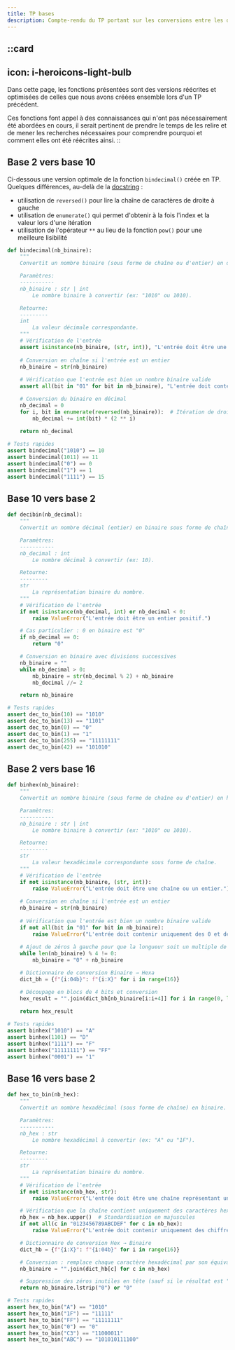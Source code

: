 ```yaml
---
title: TP bases
description: Compte-rendu du TP portant sur les conversions entre les différentes bases.
---
```


::card
---
icon: i-heroicons-light-bulb
--- 

Dans cette page, les fonctions présentées sont des versions réécrites et optimisées de celles que nous avons créées ensemble lors d'un TP précédent.

Ces fonctions font appel à des connaissances qui n'ont pas nécessairement été abordées en cours, il serait pertinent de prendre le temps de les relire et de mener les recherches nécessaires pour comprendre pourquoi et comment elles ont été réécrites ainsi.
::

## Base 2 vers base 10

Ci-dessous une version optimale de la fonction `bindecimal()` créée en TP. Quelques différences, au-delà de la [docstring](/nsi/python/fonctions#la-docstring) : 
- utilisation de `reversed()` pour lire la chaîne de caractères de droite à gauche
- utilisation de `enumerate()` qui permet d'obtenir à la fois l'index et la valeur lors d'une itération
- utilisation de l'opérateur `**` au lieu de la fonction `pow()` pour une meilleure lisibilité

```py
def bindecimal(nb_binaire):
    """
    Convertit un nombre binaire (sous forme de chaîne ou d'entier) en décimal.

    Paramètres:
    -----------
    nb_binaire : str | int
        Le nombre binaire à convertir (ex: "1010" ou 1010).

    Retourne:
    ---------
    int
        La valeur décimale correspondante.
    """
    # Vérification de l'entrée
    assert isinstance(nb_binaire, (str, int)), "L'entrée doit être une chaîne ou un entier."
    
    # Conversion en chaîne si l'entrée est un entier
    nb_binaire = str(nb_binaire)
    
    # Vérification que l'entrée est bien un nombre binaire valide
    assert all(bit in "01" for bit in nb_binaire), "L'entrée doit contenir uniquement des 0 et des 1."

    # Conversion du binaire en décimal
    nb_decimal = 0
    for i, bit in enumerate(reversed(nb_binaire)):  # Itération de droite à gauche
        nb_decimal += int(bit) * (2 ** i)
        
    return nb_decimal

# Tests rapides
assert bindecimal("1010") == 10
assert bindecimal(1011) == 11
assert bindecimal("0") == 0
assert bindecimal("1") == 1
assert bindecimal("1111") == 15
```

## Base 10 vers base 2
```py
def decibin(nb_decimal):
    """
    Convertit un nombre décimal (entier) en binaire sous forme de chaîne.

    Paramètres:
    -----------
    nb_decimal : int
        Le nombre décimal à convertir (ex: 10).

    Retourne:
    ---------
    str
        La représentation binaire du nombre.
    """
    # Vérification de l'entrée
    if not isinstance(nb_decimal, int) or nb_decimal < 0:
        raise ValueError("L'entrée doit être un entier positif.")

    # Cas particulier : 0 en binaire est "0"
    if nb_decimal == 0:
        return "0"

    # Conversion en binaire avec divisions successives
    nb_binaire = ""
    while nb_decimal > 0:
        nb_binaire = str(nb_decimal % 2) + nb_binaire
        nb_decimal //= 2

    return nb_binaire

# Tests rapides
assert dec_to_bin(10) == "1010"
assert dec_to_bin(13) == "1101"
assert dec_to_bin(0) == "0"
assert dec_to_bin(1) == "1"
assert dec_to_bin(255) == "11111111"
assert dec_to_bin(42) == "101010"
```

## Base 2 vers base 16
```py
def binhex(nb_binaire):
    """
    Convertit un nombre binaire (sous forme de chaîne ou d'entier) en hexadécimal.

    Paramètres:
    -----------
    nb_binaire : str | int
        Le nombre binaire à convertir (ex: "1010" ou 1010).

    Retourne:
    ---------
    str
        La valeur hexadécimale correspondante sous forme de chaîne.
    """
    # Vérification de l'entrée
    if not isinstance(nb_binaire, (str, int)):
        raise ValueError("L'entrée doit être une chaîne ou un entier.")
    
    # Conversion en chaîne si l'entrée est un entier
    nb_binaire = str(nb_binaire)
    
    # Vérification que l'entrée est bien un nombre binaire valide
    if not all(bit in "01" for bit in nb_binaire):
        raise ValueError("L'entrée doit contenir uniquement des 0 et des 1.")
    
    # Ajout de zéros à gauche pour que la longueur soit un multiple de 4
    while len(nb_binaire) % 4 != 0:
        nb_binaire = "0" + nb_binaire

    # Dictionnaire de conversion Binaire → Hexa
    dict_bh = {f"{i:04b}": f"{i:X}" for i in range(16)}

    # Découpage en blocs de 4 bits et conversion
    hex_result = "".join(dict_bh[nb_binaire[i:i+4]] for i in range(0, len(nb_binaire), 4))
    
    return hex_result

# Tests rapides
assert binhex("1010") == "A"
assert binhex(1101) == "D"
assert binhex("1111") == "F"
assert binhex("11111111") == "FF"
assert binhex("0001") == "1"
```

## Base 16 vers base 2
```py
def hex_to_bin(nb_hex):
    """
    Convertit un nombre hexadécimal (sous forme de chaîne) en binaire.

    Paramètres:
    -----------
    nb_hex : str
        Le nombre hexadécimal à convertir (ex: "A" ou "1F").

    Retourne:
    ---------
    str
        La représentation binaire du nombre.
    """
    # Vérification de l'entrée
    if not isinstance(nb_hex, str):
        raise ValueError("L'entrée doit être une chaîne représentant un nombre hexadécimal.")

    # Vérification que la chaîne contient uniquement des caractères hexadécimaux valides
    nb_hex = nb_hex.upper()  # Standardisation en majuscules
    if not all(c in "0123456789ABCDEF" for c in nb_hex):
        raise ValueError("L'entrée doit contenir uniquement des chiffres hexadécimaux (0-9, A-F).")

    # Dictionnaire de conversion Hex → Binaire
    dict_hb = {f"{i:X}": f"{i:04b}" for i in range(16)}

    # Conversion : remplace chaque caractère hexadécimal par son équivalent binaire
    nb_binaire = "".join(dict_hb[c] for c in nb_hex)

    # Suppression des zéros inutiles en tête (sauf si le résultat est "0")
    return nb_binaire.lstrip("0") or "0"

# Tests rapides
assert hex_to_bin("A") == "1010"
assert hex_to_bin("1F") == "11111"
assert hex_to_bin("FF") == "11111111"
assert hex_to_bin("0") == "0"
assert hex_to_bin("C3") == "11000011"
assert hex_to_bin("ABC") == "101010111100"
```